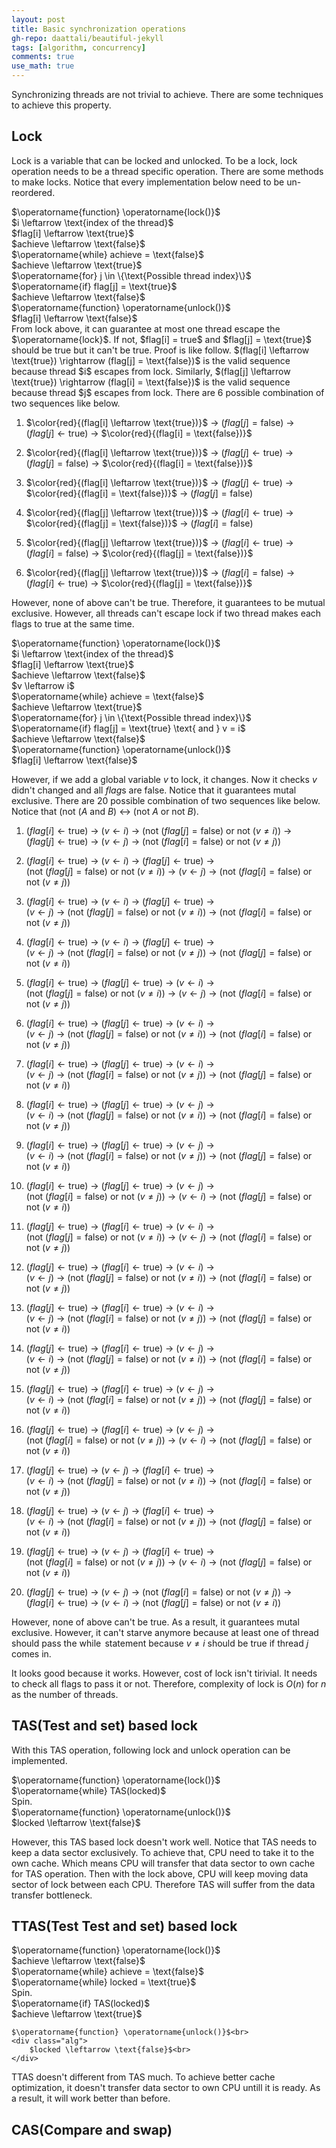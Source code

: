```yaml
---
layout: post
title: Basic synchronization operations
gh-repo: daattali/beautiful-jekyll
tags: [algorithm, concurrency]
comments: true
use_math: true
---
```


Synchronizing threads are not trivial to achieve.
There are some techniques to achieve this property.

## Lock
Lock is a variable that can be locked and unlocked.
To be a lock, lock operation needs to be a thread specific operation.
There are some methods to make locks.
Notice that every implementation below need to be un-reordered.

<div class="alg">
    $\operatorname{function} \operatorname{lock()}$<br>
    <div class="alg">
        $i \leftarrow \text{index of the thread}$<br>
        $flag[i] \leftarrow \text{true}$<br>
        $achieve \leftarrow \text{false}$<br>
        $\operatorname{while} achieve = \text{false}$<br>
        <div class="alg">
            $achieve \leftarrow \text{true}$<br>
            $\operatorname{for} j \in \{\text{Possible thread index}\}$<br>
            <div class="alg">
                $\operatorname{if} flag[j] = \text{true}$
                <div class="alg">
                    $achieve \leftarrow \text{false}$
                </div>
            </div>
        </div>
    </div>
    $\operatorname{function} \operatorname{unlock()}$<br>
    <div class="alg">
        $flag[i] \leftarrow \text{false}$<br>
    </div>
</div>
From lock above, it can guarantee at most one thread escape the $\operatorname{lock}$.
If not, $flag[i] = true$ and $flag[j] = \text{true}$ should be true but it can't be true.
Proof is like follow.
$(flag[i] \leftarrow \text{true}) \rightarrow (flag[j] = \text{false})$ is the valid sequence because thread $i$ escapes from lock.
Similarly, $(flag[j] \leftarrow \text{true}) \rightarrow (flag[i] = \text{false})$ is the valid sequence because thread $j$ escapes from lock.
There are 6 possible combination of two sequences like below.

1. $\color{red}{(flag[i] \leftarrow \text{true})}$ $\rightarrow$ 
$(flag[j] = \text{false})$ $\rightarrow$ 
$(flag[j] \leftarrow \text{true})$ $\rightarrow$ 
$\color{red}{(flag[i] = \text{false})}$

2. $\color{red}{(flag[i] \leftarrow \text{true})}$ $\rightarrow$ 
$(flag[j] \leftarrow \text{true})$ $\rightarrow$ 
$(flag[j] = \text{false})$ $\rightarrow$ 
$\color{red}{(flag[i] = \text{false})}$

3. $\color{red}{(flag[i] \leftarrow \text{true})}$ $\rightarrow$
$(flag[j] \leftarrow \text{true})$ $\rightarrow$ 
$\color{red}{(flag[i] = \text{false})}$ $\rightarrow$ 
$(flag[j] = \text{false})$

4. $\color{red}{(flag[j] \leftarrow \text{true})}$ $\rightarrow$ 
$(flag[i] \leftarrow \text{true})$ $\rightarrow$ 
$\color{red}{(flag[j] = \text{false})}$ $\rightarrow$ 
$(flag[i] = \text{false})$

5. $\color{red}{(flag[j] \leftarrow \text{true})}$ $\rightarrow$ 
$(flag[i] \leftarrow \text{true})$ $\rightarrow$ 
$(flag[i] = \text{false})$ $\rightarrow$ 
$\color{red}{(flag[j] = \text{false})}$

6. $\color{red}{(flag[j] \leftarrow \text{true})}$ $\rightarrow$ 
$(flag[i] = \text{false})$ $\rightarrow$ 
$(flag[i] \leftarrow \text{true})$ $\rightarrow$ 
$\color{red}{(flag[j] = \text{false})}$

However, none of above can't be true.
Therefore, it guarantees to be mutual exclusive.
However, all threads can't escape lock if two thread makes each flags to $\text{true}$ at the same time.

<div class="alg">
    $\operatorname{function} \operatorname{lock()}$<br>
    <div class="alg">
        $i \leftarrow \text{index of the thread}$<br>
        $flag[i] \leftarrow \text{true}$<br>
        $achieve \leftarrow \text{false}$<br>
        $v \leftarrow i$<br>
        $\operatorname{while} achieve = \text{false}$<br>
        <div class="alg">
            $achieve \leftarrow \text{true}$<br>
            $\operatorname{for} j \in \{\text{Possible thread index}\}$<br>
            <div class="alg">
                $\operatorname{if} flag[j] = \text{true} \text{ and } v = i$
                <div class="alg">
                    $achieve \leftarrow \text{false}$
                </div>
            </div>
        </div>
    </div>
    $\operatorname{function} \operatorname{unlock()}$<br>
    <div class="alg">
        $flag[i] \leftarrow \text{false}$<br>
    </div>
</div>

However, if we add a global variable $v$ to lock, it changes.
Now it checks $v$ didn't changed and all $flag$s are $\text{false}$.
Notice that it guarantees mutal exclusive.
There are 20 possible combination of two sequences like below.
Notice that $(\text{not } (A \text{ and } B)$ $\leftrightarrow$ $(\text{not } A \text{ or } \text{not } B)$.

1. $(flag[i] \leftarrow \text{true})$ $\rightarrow$
$(v \leftarrow i)$ $\rightarrow$
$(\text{not } (flag[j] = \text{false}) \text{ or }\text{not } (v \neq i))$ $\rightarrow$<br>
$(flag[j] \leftarrow \text{true})$ $\rightarrow$
$(v \leftarrow j)$ $\rightarrow$
$(\text{not } (flag[i] = \text{false}) \text{ or }\text{not } (v \neq j))$ 

2. $(flag[i] \leftarrow \text{true})$ $\rightarrow$
$(v \leftarrow i)$ $\rightarrow$
$(flag[j] \leftarrow \text{true})$ $\rightarrow$<br>
$(\text{not } (flag[j] = \text{false}) \text{ or }\text{not } (v \neq i))$ $\rightarrow$
$(v \leftarrow j)$ $\rightarrow$
$(\text{not } (flag[i] = \text{false}) \text{ or }\text{not } (v \neq j))$ 

3. $(flag[i] \leftarrow \text{true})$ $\rightarrow$
$(v \leftarrow i)$ $\rightarrow$
$(flag[j] \leftarrow \text{true})$ $\rightarrow$<br>
$(v \leftarrow j)$ $\rightarrow$
$(\text{not } (flag[j] = \text{false}) \text{ or }\text{not } (v \neq i))$ $\rightarrow$
$(\text{not } (flag[i] = \text{false}) \text{ or }\text{not } (v \neq j))$ 

4. $(flag[i] \leftarrow \text{true})$ $\rightarrow$
$(v \leftarrow i)$ $\rightarrow$
$(flag[j] \leftarrow \text{true})$ $\rightarrow$<br>
$(v \leftarrow j)$ $\rightarrow$
$(\text{not } (flag[i] = \text{false}) \text{ or }\text{not } (v \neq j))$ $\rightarrow$
$(\text{not } (flag[j] = \text{false}) \text{ or }\text{not } (v \neq i))$ 

5. $(flag[i] \leftarrow \text{true})$ $\rightarrow$
$(flag[j] \leftarrow \text{true})$ $\rightarrow$
$(v \leftarrow i)$ $\rightarrow$<br>
$(\text{not } (flag[j] = \text{false}) \text{ or }\text{not } (v \neq i))$ $\rightarrow$
$(v \leftarrow j)$ $\rightarrow$
$(\text{not } (flag[i] = \text{false}) \text{ or }\text{not } (v \neq j))$ 

6. $(flag[i] \leftarrow \text{true})$ $\rightarrow$
$(flag[j] \leftarrow \text{true})$ $\rightarrow$
$(v \leftarrow i)$ $\rightarrow$<br>
$(v \leftarrow j)$ $\rightarrow$
$(\text{not } (flag[j] = \text{false}) \text{ or }\text{not } (v \neq i))$ $\rightarrow$
$(\text{not } (flag[i] = \text{false}) \text{ or }\text{not } (v \neq j))$ 

7. $(flag[i] \leftarrow \text{true})$ $\rightarrow$
$(flag[j] \leftarrow \text{true})$ $\rightarrow$
$(v \leftarrow i)$ $\rightarrow$<br>
$(v \leftarrow j)$ $\rightarrow$
$(\text{not } (flag[i] = \text{false}) \text{ or }\text{not } (v \neq j))$ $\rightarrow$
$(\text{not } (flag[j] = \text{false}) \text{ or }\text{not } (v \neq i))$ 

8. $(flag[i] \leftarrow \text{true})$ $\rightarrow$
$(flag[j] \leftarrow \text{true})$ $\rightarrow$
$(v \leftarrow j)$ $\rightarrow$<br>
$(v \leftarrow i)$ $\rightarrow$
$(\text{not } (flag[j] = \text{false}) \text{ or }\text{not } (v \neq i))$ $\rightarrow$
$(\text{not } (flag[i] = \text{false}) \text{ or }\text{not } (v \neq j))$ 

9. $(flag[i] \leftarrow \text{true})$ $\rightarrow$
$(flag[j] \leftarrow \text{true})$ $\rightarrow$
$(v \leftarrow j)$ $\rightarrow$<br>
$(v \leftarrow i)$ $\rightarrow$
$(\text{not } (flag[i] = \text{false}) \text{ or }\text{not } (v \neq j))$ $\rightarrow$
$(\text{not } (flag[j] = \text{false}) \text{ or }\text{not } (v \neq i))$ 

10. $(flag[i] \leftarrow \text{true})$ $\rightarrow$
$(flag[j] \leftarrow \text{true})$ $\rightarrow$
$(v \leftarrow j)$ $\rightarrow$<br>
$(\text{not } (flag[i] = \text{false}) \text{ or }\text{not } (v \neq j))$ $\rightarrow$
$(v \leftarrow i)$ $\rightarrow$
$(\text{not } (flag[j] = \text{false}) \text{ or }\text{not } (v \neq i))$ 

11. $(flag[j] \leftarrow \text{true})$ $\rightarrow$
$(flag[i] \leftarrow \text{true})$ $\rightarrow$
$(v \leftarrow i)$ $\rightarrow$<br>
$(\text{not } (flag[j] = \text{false}) \text{ or }\text{not } (v \neq i))$ $\rightarrow$
$(v \leftarrow j)$ $\rightarrow$
$(\text{not } (flag[i] = \text{false}) \text{ or }\text{not } (v \neq j))$ 

12. $(flag[j] \leftarrow \text{true})$ $\rightarrow$
$(flag[i] \leftarrow \text{true})$ $\rightarrow$
$(v \leftarrow i)$ $\rightarrow$<br>
$(v \leftarrow j)$ $\rightarrow$
$(\text{not } (flag[j] = \text{false}) \text{ or }\text{not } (v \neq i))$ $\rightarrow$
$(\text{not } (flag[i] = \text{false}) \text{ or }\text{not } (v \neq j))$ 

13. $(flag[j] \leftarrow \text{true})$ $\rightarrow$
$(flag[i] \leftarrow \text{true})$ $\rightarrow$
$(v \leftarrow i)$ $\rightarrow$<br>
$(v \leftarrow j)$ $\rightarrow$
$(\text{not } (flag[i] = \text{false}) \text{ or }\text{not } (v \neq j))$ $\rightarrow$
$(\text{not } (flag[j] = \text{false}) \text{ or }\text{not } (v \neq i))$ 

14. $(flag[j] \leftarrow \text{true})$ $\rightarrow$
$(flag[i] \leftarrow \text{true})$ $\rightarrow$
$(v \leftarrow j)$ $\rightarrow$<br>
$(v \leftarrow i)$ $\rightarrow$
$(\text{not } (flag[j] = \text{false}) \text{ or }\text{not } (v \neq i))$ $\rightarrow$
$(\text{not } (flag[i] = \text{false}) \text{ or }\text{not } (v \neq j))$ 

15. $(flag[j] \leftarrow \text{true})$ $\rightarrow$
$(flag[i] \leftarrow \text{true})$ $\rightarrow$
$(v \leftarrow j)$ $\rightarrow$<br>
$(v \leftarrow i)$ $\rightarrow$
$(\text{not } (flag[i] = \text{false}) \text{ or }\text{not } (v \neq j))$ $\rightarrow$
$(\text{not } (flag[j] = \text{false}) \text{ or }\text{not } (v \neq i))$ 

16. $(flag[j] \leftarrow \text{true})$ $\rightarrow$
$(flag[i] \leftarrow \text{true})$ $\rightarrow$
$(v \leftarrow j)$ $\rightarrow$<br>
$(\text{not } (flag[i] = \text{false}) \text{ or }\text{not } (v \neq j))$ $\rightarrow$
$(v \leftarrow i)$ $\rightarrow$
$(\text{not } (flag[j] = \text{false}) \text{ or }\text{not } (v \neq i))$ 

17. $(flag[j] \leftarrow \text{true})$ $\rightarrow$
$(v \leftarrow j)$ $\rightarrow$
$(flag[i] \leftarrow \text{true})$ $\rightarrow$<br>
$(v \leftarrow i)$ $\rightarrow$
$(\text{not } (flag[j] = \text{false}) \text{ or }\text{not } (v \neq i))$ $\rightarrow$
$(\text{not } (flag[i] = \text{false}) \text{ or }\text{not } (v \neq j))$ 

18. $(flag[j] \leftarrow \text{true})$ $\rightarrow$
$(v \leftarrow j)$ $\rightarrow$
$(flag[i] \leftarrow \text{true})$ $\rightarrow$<br>
$(v \leftarrow i)$ $\rightarrow$
$(\text{not } (flag[i] = \text{false}) \text{ or }\text{not } (v \neq j))$ $\rightarrow$
$(\text{not } (flag[j] = \text{false}) \text{ or }\text{not } (v \neq i))$ 

19. $(flag[j] \leftarrow \text{true})$ $\rightarrow$
$(v \leftarrow j)$ $\rightarrow$
$(flag[i] \leftarrow \text{true})$ $\rightarrow$<br>
$(\text{not } (flag[i] = \text{false}) \text{ or }\text{not } (v \neq j))$ $\rightarrow$
$(v \leftarrow i)$ $\rightarrow$
$(\text{not } (flag[j] = \text{false}) \text{ or }\text{not } (v \neq i))$ 

20. $(flag[j] \leftarrow \text{true})$ $\rightarrow$
$(v \leftarrow j)$ $\rightarrow$
$(\text{not } (flag[i] = \text{false}) \text{ or }\text{not } (v \neq j))$ $\rightarrow$<br>
$(flag[i] \leftarrow \text{true})$ $\rightarrow$
$(v \leftarrow i)$ $\rightarrow$
$(\text{not } (flag[j] = \text{false}) \text{ or }\text{not } (v \neq i))$ 

However, none of above can't be true.
As a result, it guarantees mutal exclusive.
However, it can't starve anymore because at least one of thread should pass the $\operatorname{while}$ statement because $v \neq i$ should be true if thread $j$ comes in.

It looks good because it works.
However, cost of lock isn't tirivial.
It needs to check all flags to pass it or not.
Therefore, complexity of lock is $O(n)$ for $n$ as the number of threads. 

## TAS(Test and set) based lock

With this TAS operation, following lock and unlock operation can be implemented.

<div class="alg">
    $\operatorname{function} \operatorname{lock()}$<br>
    <div class="alg">
        $\operatorname{while} TAS(locked)$<br>
        <div class="alg">
            Spin.<br>
        </div>
    </div>
    $\operatorname{function} \operatorname{unlock()}$<br>
    <div class="alg">
        $locked \leftarrow \text{false}$<br>
    </div>
</div>

However, this TAS based lock doesn't work well.
Notice that TAS needs to keep a data sector exclusively.
To achieve that, CPU need to take it to the own cache.
Which means CPU will transfer that data sector to own cache for TAS operation.
Then with the lock above, CPU will keep moving data sector of lock between each CPU.
Therefore TAS will suffer from the data transfer bottleneck.

## TTAS(Test Test and set) based lock

<div class="alg">
    $\operatorname{function} \operatorname{lock()}$<br>
    <div class="alg">
        $achieve \leftarrow \text{false}$<br>
        $\operatorname{while} achieve = \text{false}$<br>
        <div class="alg">
            $\operatorname{while} locked = \text{true}$<br>
            <div class="alg">
                Spin.<br>
            </div>
            $\operatorname{if} TAS(locked)$<br>
            <div class="alg">
                $achieve \leftarrow \text{true}$
            </div>
        </div>
    </div>

    $\operatorname{function} \operatorname{unlock()}$<br>
    <div class="alg">
        $locked \leftarrow \text{false}$<br>
    </div>
</div>

TTAS doesn't different from TAS much.
To achieve better cache optimization, it doesn't transfer data sector to own CPU untill it is ready.
As a result, it will work better than before.

## CAS(Compare and swap)

